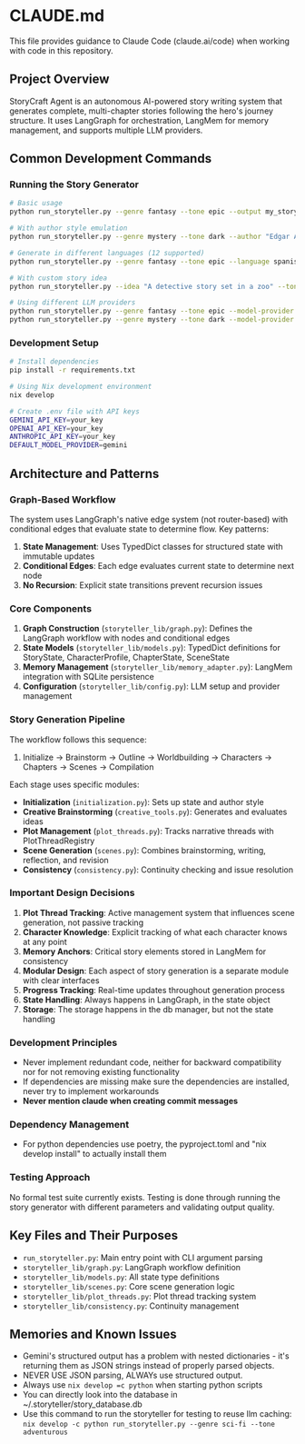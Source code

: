 # CLAUDE.md

This file provides guidance to Claude Code (claude.ai/code) when working with code in this repository.

## Project Overview

StoryCraft Agent is an autonomous AI-powered story writing system that generates complete, multi-chapter stories following the hero's journey structure. It uses LangGraph for orchestration, LangMem for memory management, and supports multiple LLM providers.

## Common Development Commands

### Running the Story Generator
```bash
# Basic usage
python run_storyteller.py --genre fantasy --tone epic --output my_story.md

# With author style emulation
python run_storyteller.py --genre mystery --tone dark --author "Edgar Allan Poe"

# Generate in different languages (12 supported)
python run_storyteller.py --genre fantasy --tone epic --language spanish

# With custom story idea
python run_storyteller.py --idea "A detective story set in a zoo" --tone mysterious

# Using different LLM providers
python run_storyteller.py --genre fantasy --tone epic --model-provider openai
python run_storyteller.py --genre mystery --tone dark --model-provider anthropic
```

### Development Setup
```bash
# Install dependencies
pip install -r requirements.txt

# Using Nix development environment
nix develop

# Create .env file with API keys
GEMINI_API_KEY=your_key
OPENAI_API_KEY=your_key
ANTHROPIC_API_KEY=your_key
DEFAULT_MODEL_PROVIDER=gemini
```

## Architecture and Patterns

### Graph-Based Workflow
The system uses LangGraph's native edge system (not router-based) with conditional edges that evaluate state to determine flow. Key patterns:

1. **State Management**: Uses TypedDict classes for structured state with immutable updates
2. **Conditional Edges**: Each edge evaluates current state to determine next node
3. **No Recursion**: Explicit state transitions prevent recursion issues

### Core Components

1. **Graph Construction** (`storyteller_lib/graph.py`): Defines the LangGraph workflow with nodes and conditional edges
2. **State Models** (`storyteller_lib/models.py`): TypedDict definitions for StoryState, CharacterProfile, ChapterState, SceneState
3. **Memory Management** (`storyteller_lib/memory_adapter.py`): LangMem integration with SQLite persistence
4. **Configuration** (`storyteller_lib/config.py`): LLM setup and provider management

### Story Generation Pipeline

The workflow follows this sequence:
1. Initialize → Brainstorm → Outline → Worldbuilding → Characters → Chapters → Scenes → Compilation

Each stage uses specific modules:
- **Initialization** (`initialization.py`): Sets up state and author style
- **Creative Brainstorming** (`creative_tools.py`): Generates and evaluates ideas
- **Plot Management** (`plot_threads.py`): Tracks narrative threads with PlotThreadRegistry
- **Scene Generation** (`scenes.py`): Combines brainstorming, writing, reflection, and revision
- **Consistency** (`consistency.py`): Continuity checking and issue resolution

### Important Design Decisions

1. **Plot Thread Tracking**: Active management system that influences scene generation, not passive tracking
2. **Character Knowledge**: Explicit tracking of what each character knows at any point
3. **Memory Anchors**: Critical story elements stored in LangMem for consistency
4. **Modular Design**: Each aspect of story generation is a separate module with clear interfaces
5. **Progress Tracking**: Real-time updates throughout generation process
6. **State Handling**: Always happens in LangGraph, in the state object
7. **Storage**: The storage happens in the db manager, but not the state handling

### Development Principles

- Never implement redundant code, neither for backward compatibility nor for not removing existing functionality
- If dependencies are missing make sure the dependencies are installed, never try to implement workarounds
- **Never mention claude when creating commit messages**

### Dependency Management

- For python dependencies use poetry, the pyproject.toml and "nix develop install" to actually install them

### Testing Approach

No formal test suite currently exists. Testing is done through running the story generator with different parameters and validating output quality.

## Key Files and Their Purposes

- `run_storyteller.py`: Main entry point with CLI argument parsing
- `storyteller_lib/graph.py`: LangGraph workflow definition
- `storyteller_lib/models.py`: All state type definitions
- `storyteller_lib/scenes.py`: Core scene generation logic
- `storyteller_lib/plot_threads.py`: Plot thread tracking system
- `storyteller_lib/consistency.py`: Continuity management

## Memories and Known Issues

- Gemini's structured output has a problem with nested dictionaries - it's returning them as JSON strings instead of properly parsed objects.
- NEVER USE JSON parsing, ALWAYs use structured output.
- Always use `nix develop =c python` when starting python scripts
- You can directly look into the database in ~/.storyteller/story_database.db
- Use this command to run the storyteller for testing to reuse llm caching: `nix develop -c python run_storyteller.py --genre sci-fi --tone adventurous`